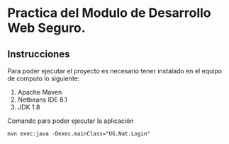﻿# Practica del Modulo de Desarrollo Web Seguro.

## Instrucciones

Para poder ejecutar el proyecto es necesario tener instalado en el equipo de computo lo siguiente:

1. Apache Maven
2. Netbeans IDE 8.1
3. JDK 1.8


Comando para poder ejecutar la aplicación

`mvn exec:java -Dexec.mainClass="UG.Nat.Login"`
